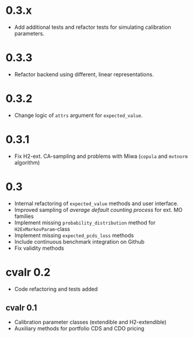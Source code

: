 # 0.3.x

- Add additional tests and refactor tests for simulating calibration parameters.

# 0.3.3

- Refactor backend using different, linear representations.

# 0.3.2

- Change logic of `attrs` argument for `expected_value`.

# 0.3.1

- Fix H2-ext. CA-sampling and problems with Miwa (`copula` and `mvtnorm` algorithm)

# 0.3

- Internal refactoring of `expected_value` methods and user interface.
- Improved sampling of *average default counting process* for ext. MO families
- Implement missing `probability_distribution` method for `H2ExMarkovParam`-class
- Implement missing `expected_pcds_loss` methods
- Include continuous benchmark integration on Github
- Fix validity methods

# cvalr 0.2

- Code refactoring and tests added

## cvalr 0.1

- Calibration parameter classes (extendible and H2-extendible)
- Auxiliary methods for portfolio CDS and CDO pricing
